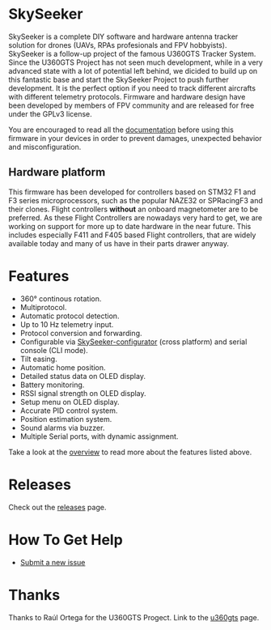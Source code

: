 # SkySeeker

SkySeeker is a complete DIY software and hardware antenna tracker solution for drones (UAVs, RPAs profesionals and FPV hobbyists). SkySeeker is a follow-up project of the famous U360GTS Tracker System. Since the U360GTS Project has not seen much development, while in a very advanced state with a lot of potential left behind, we dicided to build up on this fantastic base and start the SkySeeker Project to push further development. It is the perfect option if you need to track different aircrafts with different telemetry protocols. Firmware and hardware design have been developed by members of FPV community and are released for free under the GPLv3 license.

You are encouraged to read all the [documentation](docs/README.md) before using this firmware in your devices in order to prevent damages, unexpected behavior and misconfiguration.

## Hardware platform 

This firmware has been developed for controllers based on STM32 F1 and F3 series microprocessors, such as the popular NAZE32 or SPRacingF3 and their clones. Flight controllers **without** an onboard magnetometer are to be preferred. As these Flight Controllers are nowadays very hard to get, we are working on support for more up to date hardware in the near future. This includes especially F411 and F405 based Flight controllers, that are widely available today and many of us have in their parts drawer anyway. 

# Features

* 360° continous rotation.
* Multiprotocol.
* Automatic protocol detection.
* Up to 10 Hz telemetry input.
* Protocol conversion and forwarding.
* Configurable via [SkySeeker-configurator](https://github.com/SuperKohl/SkySeeker-configurator) (cross platform) and serial console (CLI mode).
* Tilt easing.
* Automatic home position.
* Detailed status data on OLED display.
* Battery monitoring.
* RSSI signal strength on OLED display.
* Setup menu on OLED display.
* Accurate PID control system.
* Position estimation system.
* Sound alarms via buzzer.
* Multiple Serial ports, with dynamic assignment.

Take a look at the [overview](docs/overview.md) to read more about the features listed above.

# Releases

Check out the [releases](https://github.com/SuperKohl/SkySeeker/releases) page.

# How To Get Help

- [Submit a new issue](https://github.com/SuperKohl/SkySeeker/issues)

# Thanks

Thanks to Raúl Ortega for the U360GTS Progect. Link to the [u360gts](https://github.com/raul-ortega/u360gts) page.
